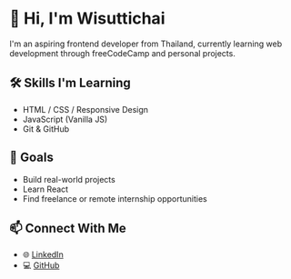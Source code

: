 # 👋 Hi, I'm Wisuttichai

I'm an aspiring frontend developer from Thailand, currently learning web development through freeCodeCamp and personal projects.

## 🛠️ Skills I'm Learning
- HTML / CSS / Responsive Design
- JavaScript (Vanilla JS)
- Git & GitHub

## 🎯 Goals
- Build real-world projects
- Learn React
- Find freelance or remote internship opportunities

## 📫 Connect With Me
- 🌐 [LinkedIn](https://www.linkedin.com/in/wisuttichai)
- 💻 [GitHub](https://github.com/wisuttichai)
